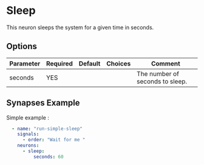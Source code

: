 # Sleep

This neuron sleeps the system for a given time in seconds.

## Options

| Parameter | Required | Default | Choices | Comment                         |
|-----------|----------|---------|---------|---------------------------------|
| seconds   | YES      |         |         | The number of seconds to sleep. |

## Synapses Example

Simple example :

```yml
  - name: "run-simple-sleep"
    signals:
      - order: "Wait for me "
    neurons:
      - sleep:
          seconds: 60
```
